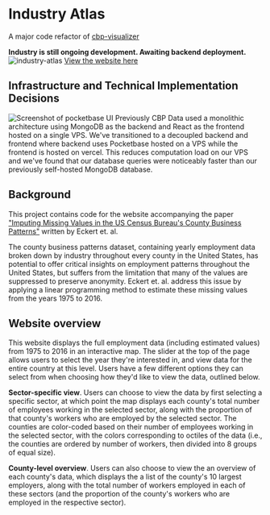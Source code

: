 # Industry Atlas

A major code refactor of [cbp-visualizer](https://github.com/kenny101/cbp-visualizer)

<b> Industry is still ongoing development. Awaiting backend deployment.</b> 
![industry-atlas](https://github.com/kenny101/industryatlas/assets/53395124/f755afa8-c7ba-4b20-b0b3-926ca01f8ccc)
[View the website here](https://industryatlas.vercel.app/)

## Infrastructure and Technical Implementation Decisions
![Screenshot of pocketbase UI](https://github.com/kenny101/industryatlas/assets/53395124/cea04a0f-6496-4c26-871a-78cd2a929af3)
Previously CBP Data used a monolithic architecture using MongoDB as the backend and React as the frontend hosted on a single VPS. We've transitioned to a decoupled backend and frontend where backend uses Pocketbase hosted on a VPS while the frontend is hosted on vercel. This reduces computation load on our VPS and we've found that our database queries were noticeably faster than our previously self-hosted MongoDB database.

## Background
This project contains code for the website accompanying the paper ["Imputing Missing Values in the US Census Bureau's County Business Patterns"](http://fpeckert.me/cbp/efsy.pdf) 
written by Eckert et. al.

The county business patterns dataset, containing yearly employment data broken down by industry throughout every county in the United States, has potential to 
offer critical insights on employment patterns throughout the United States, but suffers from the limitation that many of the values are suppressed to preserve anonymity.
Eckert et. al. address this issue by applying a linear programming method to estimate these missing values from the years 1975 to 2016.

## Website overview
This website displays the full employment data (including estimated values) from 1975 to 2016 in an interactive map.
The slider at the top of the page allows users to select the year they're interested in, and view data for the entire country at this level.
Users have a few different options they can select from when choosing how they'd like to view the data, outlined below.

**Sector-specific view**. 
Users can choose to view the data by first selecting a specific sector, at which point the map displays each county's total number of employees working in
the selected sector, along with the proportion of that county's workers who are employed by the selected sector. The counties are color-coded based on their number of employees working in the selected sector, with the colors corresponding to octiles of the data (i.e., the counties are ordered by number of workers, then divided into 8 groups of equal size).

**County-level overview**. 
Users can also choose to view the an overview of each county's data, which displays the a list of the county's 10 largest employers, along with the total
number of workers employed in each of these sectors (and the proportion of the county's workers who are employed in the respective sector).
